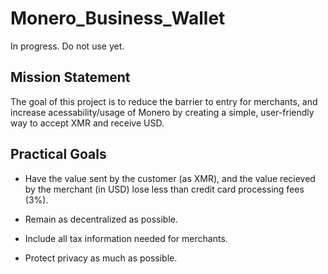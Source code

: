 # Monero_Business_Wallet

In progress. Do not use yet. 

## Mission Statement
The goal of this project is to reduce the barrier to entry for merchants, and increase acessability/usage of Monero by creating a simple, user-friendly way to accept XMR and receive USD. 

## Practical Goals

* Have the value sent by the customer (as XMR), and the value recieved by the merchant (in USD) lose less than credit card processing fees (3%).

* Remain as decentralized as possible.
  
* Include all tax information needed for merchants.

* Protect privacy as much as possible. 
